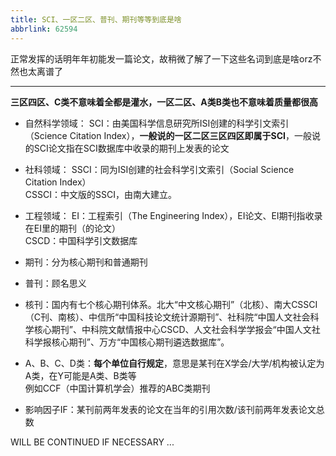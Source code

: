 ```yaml
---
title: SCI、一区二区、普刊、期刊等等到底是啥
abbrlink: 62594
---
```


正常发挥的话明年年初能发一篇论文，故稍微了解了一下这些名词到底是啥orz不然也太离谱了
<!--more-->

-----
**三区四区、C类不意味着全都是灌水，一区二区、A类B类也不意味着质量都很高**

- 自然科学领域：
SCI：由美国科学信息研究所ISI创建的科学引文索引（Science Citation Index），**一般说的一区二区三区四区即属于SCI**，一般说的SCI论文指在SCI数据库中收录的期刊上发表的论文      

- 社科领域：
SSCI：同为ISI创建的社会科学引文索引（Social Science Citation Index）    
CSSCI：中文版的SSCI，由南大建立。

- 工程领域：
EI：工程索引（The Engineering Index），EI论文、EI期刊指收录在EI里的期刊（的论文）     
CSCD：中国科学引文数据库


- 期刊：分为核心期刊和普通期刊

- 普刊：顾名思义

- 核刊：国内有七个核心期刊体系。北大“中文核心期刊”（北核）、南大CSSCI（C刊、南核）、中信所“中国科技论文统计源期刊”、社科院“中国人文社会科学核心期刊”、中科院文献情报中心CSCD、人文社会科学学报会“中国人文社科学报核心期刊”、万方“中国核心期刊遴选数据库”。

- A、B、C、D类：**每个单位自行规定**，意思是某刊在X学会/大学/机构被认定为A类，在Y可能是A类、B类等       
例如CCF（中国计算机学会）推荐的ABC类期刊

- 影响因子IF：某刊前两年发表的论文在当年的引用次数/该刊前两年发表论文总数

WILL BE CONTINUED IF NECESSARY ...